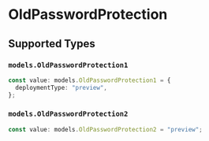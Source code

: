 # OldPasswordProtection


## Supported Types

### `models.OldPasswordProtection1`

```typescript
const value: models.OldPasswordProtection1 = {
  deploymentType: "preview",
};
```

### `models.OldPasswordProtection2`

```typescript
const value: models.OldPasswordProtection2 = "preview";
```

